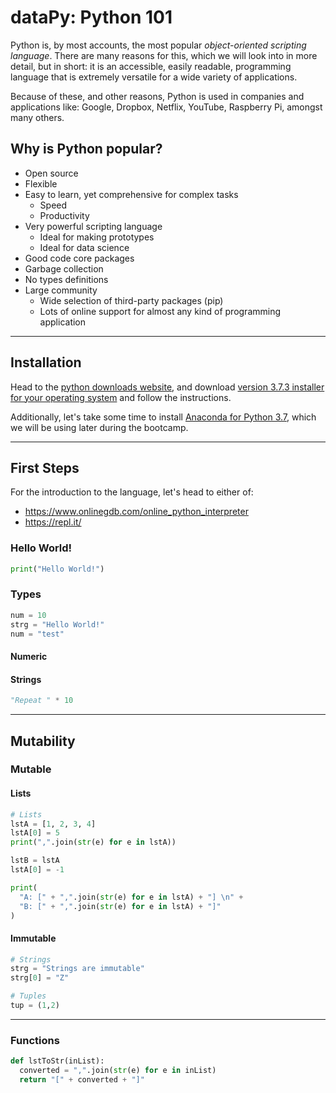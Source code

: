 # dataPy: Python 101

Python is, by most accounts, the most popular *object-oriented scripting language*. There are many reasons for this, which we will look into in more detail, but in short: it is an accessible, easily readable, programming language that is extremely versatile for a wide variety of applications.

Because of these, and other reasons, Python is used in companies and applications like: Google, Dropbox, Netflix, YouTube, Raspberry Pi, amongst many others.

## Why is Python popular?

* Open source
* Flexible
* Easy to learn, yet comprehensive for complex tasks
  * Speed
  * Productivity
* Very powerful scripting language
  * Ideal for making prototypes
  * Ideal for data science
* Good code core packages
* Garbage collection
* No types definitions
* Large community
  * Wide selection of third-party packages (pip)
  * Lots of online support for almost any kind of programming application


<hr>

##  Installation

Head to the [python downloads website](https://www.python.org/downloads/), and download [version 3.7.3 installer for your operating system](https://www.python.org/downloads/release/python-373/) and follow the instructions.

Additionally, let's take some time to install [Anaconda for Python 3.7](https://www.anaconda.com/distribution/), which we will be using later during the bootcamp.

<hr>

##  First Steps

For the introduction to the language, let's head to either of:
* https://www.onlinegdb.com/online_python_interpreter
* https://repl.it/

### Hello World!

```python
print("Hello World!")
```

### Types

```python
num = 10
strg = "Hello World!"
num = "test"
```

####  Numeric

####  Strings

```python
"Repeat " * 10
```


<hr>

##  Mutability



### Mutable


####  Lists

```python
# Lists
lstA = [1, 2, 3, 4]
lstA[0] = 5
print(",".join(str(e) for e in lstA))
```

```python
lstB = lstA
lstA[0] = -1

print(
  "A: [" + ",".join(str(e) for e in lstA) + "] \n" +
  "B: [" + ",".join(str(e) for e in lstA) + "]"
)
```

#### Immutable

```python
# Strings
strg = "Strings are immutable"
strg[0] = "Z"

# Tuples
tup = (1,2)
```

<hr>

### Functions

```python
def lstToStr(inList):
  converted = ",".join(str(e) for e in inList)
  return "[" + converted + "]"
```
